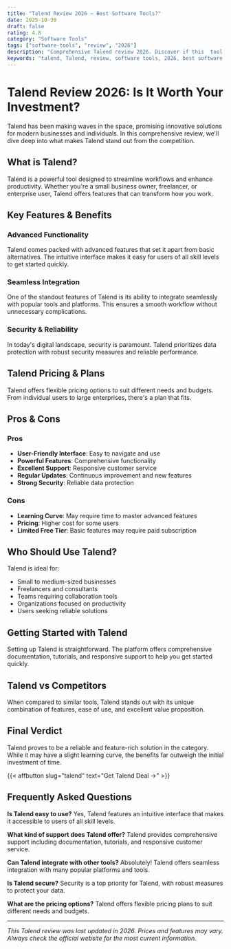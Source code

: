 ```yaml
---
title: "Talend Review 2026 – Best Software Tools?"
date: 2025-10-30
draft: false
rating: 4.8
category: "Software Tools"
tags: ["software-tools", "review", "2026"]
description: "Comprehensive Talend review 2026. Discover if this  tool is the best choice for your needs."
keywords: "talend, Talend, review, software tools, 2026, best software tools"
---
```


# Talend Review 2026: Is It Worth Your Investment?

Talend has been making waves in the  space, promising innovative solutions for modern businesses and individuals. In this comprehensive review, we'll dive deep into what makes Talend stand out from the competition.

## What is Talend?

Talend is a powerful  tool designed to streamline workflows and enhance productivity. Whether you're a small business owner, freelancer, or enterprise user, Talend offers features that can transform how you work.

## Key Features & Benefits

### Advanced Functionality
Talend comes packed with advanced features that set it apart from basic alternatives. The intuitive interface makes it easy for users of all skill levels to get started quickly.

### Seamless Integration
One of the standout features of Talend is its ability to integrate seamlessly with popular tools and platforms. This ensures a smooth workflow without unnecessary complications.

### Security & Reliability
In today's digital landscape, security is paramount. Talend prioritizes data protection with robust security measures and reliable performance.

## Talend Pricing & Plans

Talend offers flexible pricing options to suit different needs and budgets. From individual users to large enterprises, there's a plan that fits.

## Pros & Cons

### Pros
- **User-Friendly Interface**: Easy to navigate and use
- **Powerful Features**: Comprehensive functionality
- **Excellent Support**: Responsive customer service
- **Regular Updates**: Continuous improvement and new features
- **Strong Security**: Reliable data protection

### Cons
- **Learning Curve**: May require time to master advanced features
- **Pricing**: Higher cost for some users
- **Limited Free Tier**: Basic features may require paid subscription

## Who Should Use Talend?

Talend is ideal for:
- Small to medium-sized businesses
- Freelancers and consultants
- Teams requiring collaboration tools
- Organizations focused on productivity
- Users seeking reliable  solutions

## Getting Started with Talend

Setting up Talend is straightforward. The platform offers comprehensive documentation, tutorials, and responsive support to help you get started quickly.

## Talend vs Competitors

When compared to similar tools, Talend stands out with its unique combination of features, ease of use, and excellent value proposition.

## Final Verdict

Talend proves to be a reliable and feature-rich solution in the  category. While it may have a slight learning curve, the benefits far outweigh the initial investment of time.

{{< affbutton slug="talend" text="Get Talend Deal →" >}}

## Frequently Asked Questions

**Is Talend easy to use?**
Yes, Talend features an intuitive interface that makes it accessible to users of all skill levels.

**What kind of support does Talend offer?**
Talend provides comprehensive support including documentation, tutorials, and responsive customer service.

**Can Talend integrate with other tools?**
Absolutely! Talend offers seamless integration with many popular platforms and tools.

**Is Talend secure?**
Security is a top priority for Talend, with robust measures to protect your data.

**What are the pricing options?**
Talend offers flexible pricing plans to suit different needs and budgets.

---

*This Talend review was last updated in 2026. Prices and features may vary. Always check the official website for the most current information.*
